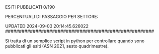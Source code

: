 ESITI PUBBLICATI 0/190 

PERCENTUALI DI PASSAGGIO PER SETTORE:

UPDATED 2024-09-03 20:14:45.626022
###################################################### 

Si tratta di un semplice script in python per controllare quando sono pubblicati gli esiti (ASN 2021, sesto quadrimestre).

